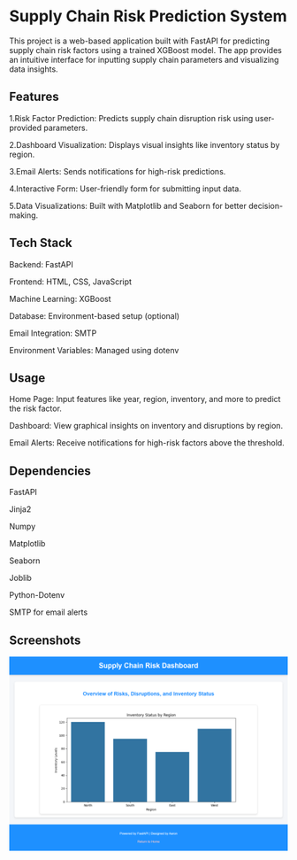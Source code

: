 # Supply Chain Risk Prediction System

This project is a web-based application built with FastAPI for predicting supply chain risk factors using a trained XGBoost model. The app provides an intuitive interface for inputting supply chain parameters and visualizing data insights.

## Features

1.Risk Factor Prediction: Predicts supply chain disruption risk using user-provided parameters.

2.Dashboard Visualization: Displays visual insights like inventory status by region.

3.Email Alerts: Sends notifications for high-risk predictions.

4.Interactive Form: User-friendly form for submitting input data.

5.Data Visualizations: Built with Matplotlib and Seaborn for better decision-making.

## Tech Stack

Backend: FastAPI

Frontend: HTML, CSS, JavaScript

Machine Learning: XGBoost

Database: Environment-based setup (optional)

Email Integration: SMTP

Environment Variables: Managed using dotenv

## Usage

Home Page: Input features like year, region, inventory, and more to predict the risk factor.

Dashboard: View graphical insights on inventory and disruptions by region.

Email Alerts: Receive notifications for high-risk factors above the threshold.

## Dependencies

FastAPI

Jinja2

Numpy

Matplotlib

Seaborn

Joblib

Python-Dotenv

SMTP for email alerts

## Screenshots

![image alt](https://github.com/AaronSam-30052003/supply_chain_disruption/blob/42c4ede7c0ab69363f414f8bd9abc87d1fbccdad/supply_chain_disruption_risk_prediction/dashboard%20output.png)

